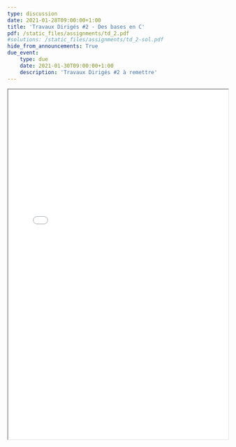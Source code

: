 ```yaml
---
type: discussion
date: 2021-01-28T09:00:00+1:00
title: 'Travaux Dirigés #2 - Des bases en C'
pdf: /static_files/assignments/td_2.pdf
#solutions: /static_files/assignments/td_2-sol.pdf
hide_from_announcements: True
due_event:
    type: due
    date: 2021-01-30T09:00:00+1:00
    description: 'Travaux Dirigés #2 à remettre'
---
```

<iframe src="{{ page.pdf | prepend: site.baseurl | prepend : site.url}}" width="100%" height="800em"></iframe>
